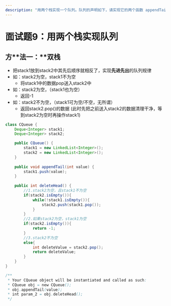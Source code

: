 ```yaml
---
description: "用两个栈实现一个队列。队列的声明如下，请实现它的两个函数 appendTail 和 deleteHead ，分别完成在队列尾部插入整数和在队列头部删除整数的功能。(若队列中没有元素，deleteHead\_操作返回 -1 )来源：力扣（LeetCode）链接：https://leetcode-cn.com/problems/yong-liang-ge-zhan-shi-xian-dui-lie"
---
```


# 面试题9：用两个栈实现队列

## 方**法一：**双栈

* 把stack1放到stack2中其先后顺序就相反了，实现**先进先出**的队列规律
* 如：stack2为空，stack1不为空
  * 将stack1中的数据pop送入stack2中 
* 如：stack2为空，（stack1也为空）
  * 返回-1 
* 如：stack2不为空，（stack1可为空/不空，无所谓）
  * 返回stack2.pop\(\)的数据 \(此时先把之前送入stack2的数据清理干净，等到stack2为空时再操作stack1\)

```java
class CQueue {
    Deque<Integer> stack1;
    Deque<Integer> stack2;

    public CQueue() {
        stack1 = new LinkedList<Integer>();
        stack2 = new LinkedList<Integer>();
    }
    
    public void appendTail(int value) {
        stack1.push(value);
    }
    
    public int deleteHead() {
        //1.stack2为空，且stack1不为空
        if(stack2.isEmpty()){
            while(!stack1.isEmpty()){
                stack2.push(stack1.pop());
            }
        }
        //2.如果stack2为空，stack1为空
        if(stack2.isEmpty()){
            return -1;
        }
        //3.stack2不为空
        else{
            int deleteValue = stack2.pop();
            return deleteValue;
        }
    }
}

/**
 * Your CQueue object will be instantiated and called as such:
 * CQueue obj = new CQueue();
 * obj.appendTail(value);
 * int param_2 = obj.deleteHead();
 */
```

